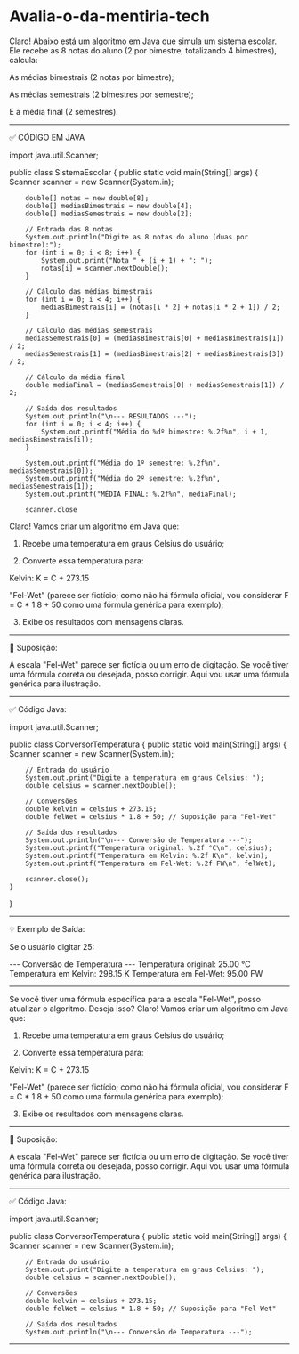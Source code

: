# Avalia-o-da-mentiria-tech

Claro! Abaixo está um algoritmo em Java que simula um sistema escolar. Ele recebe as 8 notas do aluno (2 por bimestre, totalizando 4 bimestres), calcula:

As médias bimestrais (2 notas por bimestre);

As médias semestrais (2 bimestres por semestre);

E a média final (2 semestres).



---

✅ CÓDIGO EM JAVA

import java.util.Scanner;

public class SistemaEscolar {
    public static void main(String[] args) {
        Scanner scanner = new Scanner(System.in);

        double[] notas = new double[8];
        double[] mediasBimestrais = new double[4];
        double[] mediasSemestrais = new double[2];

        // Entrada das 8 notas
        System.out.println("Digite as 8 notas do aluno (duas por bimestre):");
        for (int i = 0; i < 8; i++) {
            System.out.print("Nota " + (i + 1) + ": ");
            notas[i] = scanner.nextDouble();
        }

        // Cálculo das médias bimestrais
        for (int i = 0; i < 4; i++) {
            mediasBimestrais[i] = (notas[i * 2] + notas[i * 2 + 1]) / 2;
        }

        // Cálculo das médias semestrais
        mediasSemestrais[0] = (mediasBimestrais[0] + mediasBimestrais[1]) / 2;
        mediasSemestrais[1] = (mediasBimestrais[2] + mediasBimestrais[3]) / 2;

        // Cálculo da média final
        double mediaFinal = (mediasSemestrais[0] + mediasSemestrais[1]) / 2;

        // Saída dos resultados
        System.out.println("\n--- RESULTADOS ---");
        for (int i = 0; i < 4; i++) {
            System.out.printf("Média do %dº bimestre: %.2f%n", i + 1, mediasBimestrais[i]);
        }

        System.out.printf("Média do 1º semestre: %.2f%n", mediasSemestrais[0]);
        System.out.printf("Média do 2º semestre: %.2f%n", mediasSemestrais[1]);
        System.out.printf("MÉDIA FINAL: %.2f%n", mediaFinal);

        scanner.close

Claro! Vamos criar um algoritmo em Java que:

1. Recebe uma temperatura em graus Celsius do usuário;


2. Converte essa temperatura para:

Kelvin: K = C + 273.15

"Fel-Wet" (parece ser fictício; como não há fórmula oficial, vou considerar F = C * 1.8 + 50 como uma fórmula genérica para exemplo);



3. Exibe os resultados com mensagens claras.




---

🧠 Suposição:

A escala "Fel-Wet" parece ser fictícia ou um erro de digitação. Se você tiver uma fórmula correta ou desejada, posso corrigir. Aqui vou usar uma fórmula genérica para ilustração.


---

✅ Código Java:

import java.util.Scanner;

public class ConversorTemperatura {
    public static void main(String[] args) {
        Scanner scanner = new Scanner(System.in);

        // Entrada do usuário
        System.out.print("Digite a temperatura em graus Celsius: ");
        double celsius = scanner.nextDouble();

        // Conversões
        double kelvin = celsius + 273.15;
        double felWet = celsius * 1.8 + 50; // Suposição para "Fel-Wet"

        // Saída dos resultados
        System.out.println("\n--- Conversão de Temperatura ---");
        System.out.printf("Temperatura original: %.2f °C\n", celsius);
        System.out.printf("Temperatura em Kelvin: %.2f K\n", kelvin);
        System.out.printf("Temperatura em Fel-Wet: %.2f FW\n", felWet);

        scanner.close();
    }
}


---

💡 Exemplo de Saída:

Se o usuário digitar 25:

--- Conversão de Temperatura ---
Temperatura original: 25.00 °C
Temperatura em Kelvin: 298.15 K
Temperatura em Fel-Wet: 95.00 FW


---

Se você tiver uma fórmula específica para a escala "Fel-Wet", posso atualizar o algoritmo. Deseja isso?
Claro! Vamos criar um algoritmo em Java que:

1. Recebe uma temperatura em graus Celsius do usuário;


2. Converte essa temperatura para:

Kelvin: K = C + 273.15

"Fel-Wet" (parece ser fictício; como não há fórmula oficial, vou considerar F = C * 1.8 + 50 como uma fórmula genérica para exemplo);



3. Exibe os resultados com mensagens claras.




---

🧠 Suposição:

A escala "Fel-Wet" parece ser fictícia ou um erro de digitação. Se você tiver uma fórmula correta ou desejada, posso corrigir. Aqui vou usar uma fórmula genérica para ilustração.


---

✅ Código Java:

import java.util.Scanner;

public class ConversorTemperatura {
    public static void main(String[] args) {
        Scanner scanner = new Scanner(System.in);

        // Entrada do usuário
        System.out.print("Digite a temperatura em graus Celsius: ");
        double celsius = scanner.nextDouble();

        // Conversões
        double kelvin = celsius + 273.15;
        double felWet = celsius * 1.8 + 50; // Suposição para "Fel-Wet"

        // Saída dos resultados
        System.out.println("\n--- Conversão de Temperatura ---");


---


